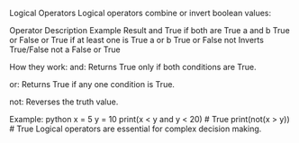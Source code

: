 Logical Operators
Logical operators combine or invert boolean values:

Operator Description Example Result
and True if both are True a and b True or False
or True if at least one is True a or b True or False
not Inverts True/False not a False or True

How they work:
and: Returns True only if both conditions are True.

or: Returns True if any one condition is True.

not: Reverses the truth value.

Example:
python
x = 5
y = 10
print(x < y and y < 20) # True
print(not(x > y)) # True
Logical operators are essential for complex decision making.
